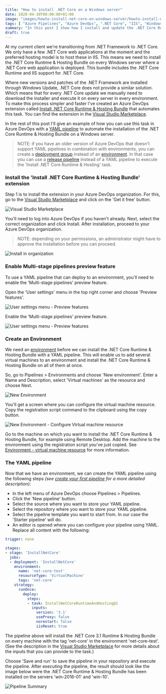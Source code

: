 ```yaml
---
title: "How to install .NET Core on a Windows server"
date: 2020-04-30T00:00:00+01:00
image: "images/howto-install-net-core-on-windows-server/howto-install-net-core-on-windows-server.jpg"
tags: [ "Azure Pipelines", "Azure DevOps", ".NET Core", "IIS", "Windows server" ]
summary: "In this post I show how I install and update the .NET Core Runtime & Hosting Bundle on Windows servers using Azure Pipelines. Making patching .NET Core a trivial matter."
draft: true
---
```


At my current client we're transitioning from .NET Framework to .NET Core. We only have a few .NET Core web applications at the moment and the preferred hosting model is to host these in IIS. This means we need to install the .NET Core Runtime & Hosting Bundle on every Windows server where a .NET Core web application is deployed. This bundle includes the .NET Core Runtime and IIS support for .NET Core.

Where new versions and patches of the .NET Framework are installed through Windows Update, .NET Core does not provide a similar solution. Which means that for every .NET Core update we manually need to download the installer and execute it on every server in every environment. To make this process simpler and faster I've created an Azure DevOps extension called [Install .NET Core Runtime & Hosting Bundle](https://marketplace.visualstudio.com/items?itemName=rbosma.InstallNetCoreRuntimeAndHosting) that automates this task. You can find the extension in the [Visual Studio Marketplace](https://marketplace.visualstudio.com/items?itemName=rbosma.InstallNetCoreRuntimeAndHosting).

In the rest of this post I'll give an example of how you can use this task in Azure DevOps with a [YAML pipeline](https://docs.microsoft.com/en-us/azure/devops/pipelines/yaml-schema?view=azure-devops&tabs=schema%2Cparameter-schema) to automate the installation of the .NET Core Runtime & Hosting Bundle on a Windows server.

> NOTE: if you have an older version of Azure DevOps that doesn't support YAML pipelines in combination with environments, you can create a [deployment group](https://docs.microsoft.com/en-us/azure/devops/pipelines/release/deployment-groups/?view=azure-devops) instead of an [environment](https://docs.microsoft.com/en-us/azure/devops/pipelines/process/environments?view=azure-devops). In that case you can use a [release pipeline](https://docs.microsoft.com/en-us/azure/devops/pipelines/release/?view=azure-devops) instead of a YAML pipeline to execute the 'Install .NET Core Runtime & Hosting' task.

### Install the 'Install .NET Core Runtime & Hosting Bundle' extension

Step 1 is to install the extension in your Azure DevOps organization. For this, go to the [Visual Studio Marketplace](https://marketplace.visualstudio.com/items?itemName=rbosma.InstallNetCoreRuntimeAndHosting) and click on the 'Get it free' button.

![Visual Studio Marketplace](../../../../../images/howto-install-net-core-on-windows-server/visual-studio-marketplace.png)

You'll need to log into Azure DevOps if you haven't already. Next, select the correct organization and click Install. After installation, proceed to your Azure DevOps organization.

> NOTE: depending on your permissions, an administrator might have to approve the installation before you can proceed.

![Install in organization](../../../../../images/howto-install-net-core-on-windows-server/install-in-azure-devops-organization.png)

### Enable Multi-stage pipelines preview feature

To use a YAML pipeline that can deploy to an environment, you'll need to enable the 'Multi-stage pipelines' preview feature.

Open the 'User settings' menu in the top right corner and choose 'Preview features'.

![User settings menu - Preview features](../../../../../images/howto-install-net-core-on-windows-server/user-settings-menu-preview-features.png)

Enable the 'Multi-stage pipelines' preview feature.

![User settings menu - Preview features](../../../../../images/howto-install-net-core-on-windows-server/multi-stage-pipelines-preview-feature.png)

### Create an Environment

We need an [environment](https://docs.microsoft.com/en-us/azure/devops/pipelines/process/environments?view=azure-devops) before we can install the .NET Core Runtime & Hosting Bundle with a YAML pipeline. This will enable us to add several virtual machines to an environment and install the .NET Core Runtime & Hosting Bundle on all of them at once.

So, go to Pipelines > Environments and choose 'New environment'. Enter a Name and Description, select 'Virtual machines' as the resource and choose Next.

![New Environment](../../../../../images/howto-install-net-core-on-windows-server/new-environment.png)

You'll get a screen where you can configure the virtual machine resource. Copy the registration script command to the clipboard using the copy button.

![New Environment - Configure Virtual machine resource](../../../../../images/howto-install-net-core-on-windows-server/new-environment-virtual-machine-rescource.png)

Go to the machine on which you want to install the .NET Core Runtime & Hosting Bundle, for example using Remote Desktop. Add the machine to the environment using the registration script you've just copied. See [Environment - virtual machine resource](https://docs.microsoft.com/en-us/azure/devops/pipelines/process/environments-virtual-machines?view=azure-devops) for more information.

### The YAML pipeline

Now that we have an environment, we can create the YAML pipeline using the following steps _(see [create your first pipeline](https://docs.microsoft.com/en-us/azure/devops/pipelines/get-started-yaml?view=azure-devops) for a more detailed description)_:

- In the left menu of Azure DevOps choose Pipelines > Pipelines.
- Click the 'New pipeline' button.
- Select the source where you want to store your YAML pipeline.
- Select the repository where you want to store your YAML pipeline.
- Select the pipeline template you want to start from. In our case the 'Starter pipeline' will do.
- An editor is opened where you can configure your pipeline using YAML. Replace all content with the following:

```yaml
trigger: none

stages:
- stage: 'InstallNetCore'
  jobs:
  - deployment: 'InstallNetCore'
    environment:
      name: 'net-core-test'
      resourceType: 'VirtualMachine'
      tags: 'net-core'
    strategy:
      runOnce:
        deploy:
          steps:
          - task: InstallNetCoreRuntimeAndHosting@1
            inputs:
              version: '3.1'
              useProxy: false
              norestart: false
              iisReset: true
```

The pipeline above will install the .NET Core 3.1 Runtime & Hosting Bundle on every machine with the tag 'net-core' in the environment 'net-core-test'. (See the description in the [Visual Studio Marketplace](https://marketplace.visualstudio.com/items?itemName=rbosma.InstallNetCoreRuntimeAndHosting) for more details about the inputs that you can provide to the task.)

Choose 'Save and run' to save the pipeline in your repository and execute the pipeline. After executing the pipeline, the result should look like the image below were the .NET Core Runtime & Hosting Bundle has been installed on the servers 'win-2016-01' and 'win-10'.

![Pipeline Summary](../../../../../images/howto-install-net-core-on-windows-server/pipeline-summary.png)
